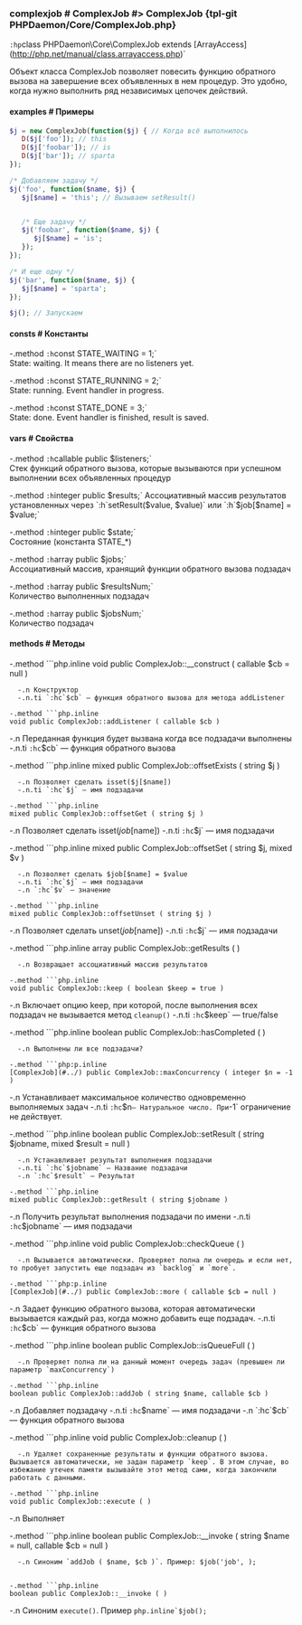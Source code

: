 ### complexjob # ComplexJob #> ComplexJob {tpl-git PHPDaemon/Core/ComplexJob.php}

`:hp`class PHPDaemon\Core\ComplexJob extends \[ArrayAccess](http://php.net/manual/class.arrayaccess.php)`

Объект класса ComplexJob позволяет повесить функцию обратного вызова на завершение всех объявленных в нем процедур. Это удобно, когда нужно выполнить ряд независимых цепочек действий.


#### examples # Примеры

```php
$j = new ComplexJob(function($j) { // Когда всё выполнилось
   D($j['foo']); // this
   D($j['foobar']); // is
   D($j['bar']); // sparta
});

/* Добавляем задачу */
$j('foo', function($name, $j) { 
   $j[$name] = 'this'; // Вызываем setResult()


   /* Еще задачу */
   $j('foobar', function($name, $j) { 
      $j[$name] = 'is';
   });
});

/* И еще одну */
$j('bar', function($name, $j) {
   $j[$name] = 'sparta';
});

$j(); // Запускаем
```

#### consts # Константы

 -.method `:h`const STATE_WAITING = 1;`  
 State: waiting. It means there are no listeners yet.

 -.method `:h`const STATE_RUNNING = 2;`  
 State: running. Event handler in progress.

 -.method `:h`const STATE_DONE = 3;`  
 State: done. Event handler is finished, result is saved.

#### vars # Свойства

 -.method `:h`callable public $listeners;`  
 Стек функций обратного вызова, которые вызываются при успешном выполнении всех объявленных процедур

 -.method `:h`integer public $results;`  
 Ассоциативный массив результатов установленных через `:h`setResult($value, $value)` или `:h`$job[$name] = $value;`

 -.method `:h`integer public $state;`  
Состояние (константа STATE_*) 

 -.method `:h`array public $jobs;`  
 Ассоциативный массив, хранящий функции обратного вызова подзадач

 -.method `:h`array public $resultsNum;`  
 Количество выполненных подзадач

 -.method `:h`array public $jobsNum;`  
 Количество подзадач
 
#### methods # Методы

 -.method ```php.inline
 void public ComplexJob::__construct ( callable $cb = null )
 ```
   -.n Конструктор
   -.n.ti `:hc`$cb` — функция обратного вызова для метода addListener

-.method ```php.inline
 void public ComplexJob::addListener ( callable $cb )
 ```
   -.n Переданная функция будет вызвана когда все подзадачи выполнены
   -.n.ti `:hc`$cb` — функция обратного вызова

 -.method ```php.inline
 mixed public ComplexJob::offsetExists ( string $j )
 ```
   -.n Позволяет сделать isset($j[$name])
   -.n.ti `:hc`$j` — имя подзадачи

 -.method ```php.inline
 mixed public ComplexJob::offsetGet ( string $j )
 ```
   -.n Позволяет сделать isset($job[$name])
   -.n.ti `:hc`$j` — имя подзадачи

 -.method ```php.inline
 mixed public ComplexJob::offsetSet ( string $j, mixed $v )
 ```
   -.n Позволяет сделать $job[$name] = $value
   -.n.ti `:hc`$j` — имя подзадачи
   -.n `:hc`$v` — значение

 -.method ```php.inline
 mixed public ComplexJob::offsetUnset ( string $j )
 ```
   -.n Позволяет сделать unset($job[$name])
   -.n.ti `:hc`$j` — имя подзадачи

 -.method ```php.inline
 array public ComplexJob::getResults ( )
 ```
   -.n Возвращает ассоциативный массив результатов

 -.method ```php.inline
 void public ComplexJob::keep ( boolean $keep = true )
 ```
   -.n Включает опцию keep, при которой, после выполнения всех подзадач не вызывается метод `cleanup()`
   -.n.ti `:hc`$keep` — true/false

 -.method ```php.inline
 boolean public ComplexJob::hasCompleted ( )
 ```
   -.n Выполнены ли все подзадачи?

 -.method ```php:p.inline
 [ComplexJob](#../) public ComplexJob::maxConcurrency ( integer $n = -1 )
 ```
   -.n Устанавливает максимальное количество одновременно выполняемых задач
   -.n.ti `:hc`$n` — Натуральное число. При `-1` ограничение не действует.

 -.method ```php.inline
 boolean public ComplexJob::setResult ( string $jobname, mixed $result = null )
 ```
   -.n Устанавливает результат выполнения подзадачи
   -.n.ti `:hc`$jobname` — Название подзадачи
   -.n `:hc`$result` — Результат

 -.method ```php.inline
 mixed public ComplexJob::getResult ( string $jobname )
 ```
   -.n Получить результат выполнения подзадачи по имени
   -.n.ti `:hc`$jobname` — имя подзадачи

 -.method ```php.inline
 void public ComplexJob::checkQueue ( )
 ```
   -.n Вызывается автоматически. Проверяет полна ли очередь и если нет, то пробует запустить еще подзадач из `backlog` и `more`.

 -.method ```php:p.inline
 [ComplexJob](#../) public ComplexJob::more ( callable $cb = null )
 ```
   -.n Задает функцию обратного вызова, которая автоматически вызывается каждый раз, когда можно добавить еще подзадач.
   -.n.ti `:hc`$cb` — функция обратного вызова

 -.method ```php.inline
 boolean public ComplexJob::isQueueFull ( )
 ```
   -.n Проверяет полна ли на данный момент очередь задач (превышен ли параметр `maxConcurrency`)

 -.method ```php.inline
 boolean public ComplexJob::addJob ( string $name, callable $cb )
 ```
   -.n Добавляет подзадачу
   -.n.ti `:hc`$name` — имя подзадачи
   -.n `:hc`$cb` — функция обратного вызова

 -.method ```php.inline
 void public ComplexJob::cleanup ( )
 ```
   -.n Удаляет сохраненные результаты и функции обратного вызова. Вызывается автоматически, не задан параметр `keep`. В этом случае, во избежание утечек памяти вызывайте этот метод сами, когда закончили работать с данными.

 -.method ```php.inline
 void public ComplexJob::execute ( )
 ```
   -.n Выполняет 

 -.method ```php.inline
 boolean public ComplexJob::__invoke ( string $name = null, callable $cb = null )
 ```
   -.n Синоним `addJob ( $name, $cb )`. Пример: $job('job', );


-.method ```php.inline
 boolean public ComplexJob::__invoke ( )
 ```
   -.n Синоним `execute()`. Пример ```php.inline`$job();```
